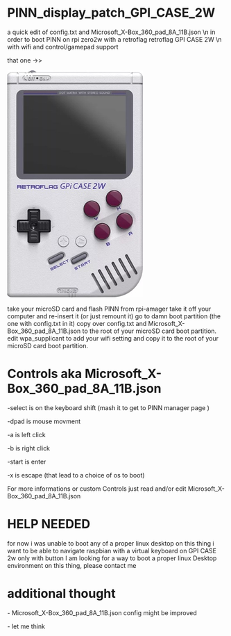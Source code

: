 # PINN_display_patch_GPI_CASE_2W
<p>a quick edit of config.txt and Microsoft_X-Box_360_pad_8A_11B.json \n in order to boot PINN on rpi zero2w with a retroflag retroflag GPI CASE 2W \n with wifi and control/gamepad support</p>
<p>that one ->> </p>
<p><img src="gpicase2w.jpg" alt="gpi case 2w"></p>


take your microSD card and flash PINN from rpi-amager
take it off your computer and re-insert it (or just remount it)
go to damn boot partition (the one with config.txt in it)
copy over config.txt and Microsoft_X-Box_360_pad_8A_11B.json to the root of your microSD card boot partition.
edit wpa_supplicant to add your wifi setting and copy it to the root of your microSD card boot partition.

<h1>Controls aka Microsoft_X-Box_360_pad_8A_11B.json</h1>
 <p>-select is on the keyboard shift (mash it to get to PINN manager page )</p>
 <p>-dpad is mouse movment </p>
 <p>-a is left click</p>
 <p>-b is right click</p>
 <p>-start is enter</p>
 <p>-x is escape (that lead to a choice of os to boot)</p>
 
 
 For more informations or custom Controls just read and/or edit Microsoft_X-Box_360_pad_8A_11B.json

<h1>HELP NEEDED</h1>
<p></p>for now i was unable to boot any of a proper linux desktop on this thing
i want to be able to navigate raspbian with a virtual keyboard on GPI CASE 2w only with button
I am looking for a way to boot a proper linux Desktop environment on this thing, please contact me</p>

<h1>additional thought</h1>
<p>- Microsoft_X-Box_360_pad_8A_11B.json config might be improved</p>
<p>- let me think</p>





